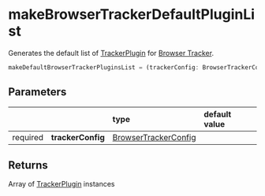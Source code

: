 # makeBrowserTrackerDefaultPluginList

Generates the default list of [TrackerPlugin](/tracking/api-reference/core/TrackerPlugin.md) for [Browser Tracker](/tracking/api-reference/BrowserTracker.md).

```typescript
makeDefaultBrowserTrackerPluginsList = (trackerConfig: BrowserTrackerConfig) => TrackerPluginInterface[]
```

## Parameters
|          |                   | type                                                                                | default value
| :-:      | :--               | :--                                                                                 | :--           
| required | **trackerConfig** | [BrowserTrackerConfig](/tracking/api-reference/definitions/BrowserTrackerConfig.md) |

## Returns
Array of [TrackerPlugin](/tracking/api-reference/core/TrackerPlugin.md) instances
